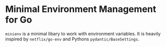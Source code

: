 # Minimal Environment Management for Go

`minienv` is a minimal libary to work with environment variables. It is heavily inspired by `netflix/go-env` and Pythons `pydantic/BaseSettings`.
